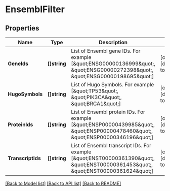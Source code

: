 # EnsemblFilter

## Properties
Name | Type | Description | Notes
------------ | ------------- | ------------- | -------------
**GeneIds** | **[]string** | List of Ensembl gene IDs. For example [\&quot;ENSG00000136999\&quot;, \&quot;ENSG00000272398\&quot;, \&quot;ENSG00000198695\&quot;] | [optional] [default to null]
**HugoSymbols** | **[]string** | List of Hugo Symbols. For example [\&quot;TP53\&quot;, \&quot;PIK3CA\&quot;, \&quot;BRCA1\&quot;] | [optional] [default to null]
**ProteinIds** | **[]string** | List of Ensembl protein IDs. For example [\&quot;ENSP00000439985\&quot;, \&quot;ENSP00000478460\&quot;, \&quot;ENSP00000346196\&quot;] | [optional] [default to null]
**TranscriptIds** | **[]string** | List of Ensembl transcript IDs. For example [\&quot;ENST00000361390\&quot;, \&quot;ENST00000361453\&quot;, \&quot;ENST00000361624\&quot;] | [optional] [default to null]

[[Back to Model list]](../README.md#documentation-for-models) [[Back to API list]](../README.md#documentation-for-api-endpoints) [[Back to README]](../README.md)


